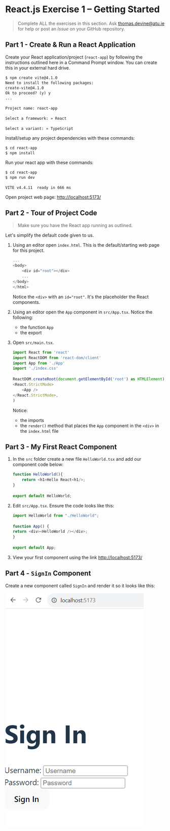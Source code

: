 # React.js Exercise 1 – Getting Started

> Complete ALL the exercises in this section. Ask thomas.devine@atu.ie for help or post an *Issue* on your GitHub repository.


## Part 1 - Create & Run a React Application

Create your React application/project (``react-app``) by following the instructions outlined here in a Command Prompt window.  You can create this in your external hard drive.

```
$ npm create vite@4.1.0
Need to install the following packages:
create-vite@4.1.0
Ok to proceed? (y) y
...

Project name: react-app

Select a framework: » React

Select a variant: » TypeScript

```

Install/setup any project dependencies with these commands:

```
$ cd react-app
$ npm install
```

Run your react app with these commands:
```
$ cd react-app
$ npm run dev

VITE v4.4.11  ready in 666 ms
```

Open project web page: [ http://localhost:5173/]( http://localhost:5173/)

## Part 2 - Tour of Project Code

> Make sure you have the React app running as outlined.

Let's simplify the default code given to us.

1.	Using an editor open ``index.html``.  This is the default/starting web page for this project.

	```javascript
	...
	<body>
		<div id="root"></div>
		...
	</body>
	</html>

	```

	Notice the ``<div>`` with an ``id="root"``.  It's the placeholder the React components.

1.	Using an editor open the ``App`` component in ``src/App.tsx``.   Notice the following:
	- the function ``App`` 
	- the export 
	
1.	Open ``src/main.tsx``.

	```javascript
	import React from 'react'
	import ReactDOM from 'react-dom/client'
	import App from './App'
	import './index.css'

	ReactDOM.createRoot(document.getElementById('root') as HTMLElement).render(
	<React.StrictMode>
		<App />
	</React.StrictMode>,
	)
	```

	Notice:
	- the imports
	- the ``render()`` method that places the ``App`` component in the ``<div>`` in the ``index.html`` file


## Part 3 - My First React Component

1.	In the ``src`` folder create a new file ``HelloWorld.tsx`` and add our component code below:

	```javascript	
	function HelloWorld(){
		return <h1>Hello React<h1/>;
	}

	export default HelloWorld;

	```

1.	Edit ``src/App.tsx``.  Ensure the code looks like this:

	```javascript
	import HelloWorld from "./HelloWorld";

	function App() {
	return <div><HelloWorld /></div>;
	}

	export default App;


	```

1.	View your first component using the link [http://localhost:5173/](http://localhost:5173/)


## Part 4 - ``SignIn`` Component

Create a new component called ``SignIn`` and render it so it looks like this:

![](../images/SignIn.png)

